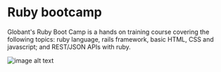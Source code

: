 Ruby bootcamp
============

Globant's Ruby Boot Camp is a hands on training course covering the following topics: ruby language, rails framework, basic HTML, CSS and javascript; and REST/JSON APIs with ruby.


![image alt text](https://www.ruby-lang.org/images/header-ruby-logo.png)
